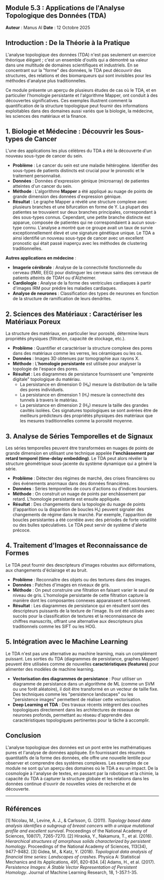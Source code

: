 ## Module 5.3 : Applications de l'Analyse Topologique des Données (TDA)

**Auteur** : Manus AI
**Date** : 12 Octobre 2025

## Introduction : De la Théorie à la Pratique

L'analyse topologique des données (TDA) n'est pas seulement un exercice théorique élégant ; c'est un ensemble d'outils qui a démontré sa valeur dans une multitude de domaines scientifiques et industriels. En se concentrant sur la "forme" des données, le TDA peut découvrir des structures, des relations et des biomarqueurs qui sont invisibles pour les méthodes d'analyse plus traditionnelles.

Ce module présente un aperçu de plusieurs études de cas où le TDA, et en particulier l'homologie persistante et l'algorithme Mapper, ont conduit à des découvertes significatives. Ces exemples illustrent comment la quantification de la structure topologique peut fournir des informations exploitables dans des domaines aussi variés que la biologie, la médecine, les sciences des matériaux et la finance.

## 1. Biologie et Médecine : Découvrir les Sous-types de Cancer

L'une des applications les plus célèbres du TDA a été la découverte d'un nouveau sous-type de cancer du sein.

- **Problème** : Le cancer du sein est une maladie hétérogène. Identifier des sous-types de patients distincts est crucial pour le pronostic et le traitement personnalisé.
- **Données** : Données d'expression génique (microarray) de patientes atteintes d'un cancer du sein.
- **Méthode** : L'algorithme **Mapper** a été appliqué au nuage de points de grande dimension des données d'expression génique.
- **Résultat** : Le graphe Mapper a révélé une structure complexe avec plusieurs branches et une bifurcation en forme de Y. La plupart des patientes se trouvaient sur deux branches principales, correspondant à des sous-types connus. Cependant, une petite branche distincte est apparue, composée de patientes qui ne correspondaient à aucun sous-type connu. L'analyse a montré que ce groupe avait un taux de survie exceptionnellement élevé et une signature génétique unique. Le TDA a ainsi identifié un nouveau sous-type de cancer avec un excellent pronostic qui était passé inaperçu avec les méthodes de clustering traditionnelles.

**Autres applications en médecine** :
- **Imagerie cérébrale** : Analyse de la connectivité fonctionnelle du cerveau (fMRI, EEG) pour distinguer les cerveaux sains des cerveaux de patients atteints de TDAH ou d'Alzheimer.
- **Cardiologie** : Analyse de la forme des ventricules cardiaques à partir d'images IRM pour prédire les maladies cardiaques.
- **Analyse de neurones** : Classification des types de neurones en fonction de la structure de ramification de leurs dendrites.

## 2. Sciences des Matériaux : Caractériser les Matériaux Poreux

La structure des matériaux, en particulier leur porosité, détermine leurs propriétés physiques (filtration, capacité de stockage, etc.).

- **Problème** : Quantifier et caractériser la structure complexe des pores dans des matériaux comme les verres, les céramiques ou les os.
- **Données** : Images 3D obtenues par tomographie aux rayons X.
- **Méthode** : L'**homologie persistante** est utilisée pour analyser la topologie de l'espace des pores.
- **Résultat** : Les diagrammes de persistance fournissent une "empreinte digitale" topologique du matériau.
    - La persistance en dimension 0 (H₀) mesure la distribution de la taille des pores individuels.
    - La persistance en dimension 1 (H₁) mesure la connectivité des tunnels à travers le matériau.
    - La persistance en dimension 2 (H₂) mesure la taille des grandes cavités isolées.
Ces signatures topologiques se sont avérées être de meilleurs prédicteurs des propriétés physiques des matériaux que les mesures traditionnelles comme la porosité moyenne.

## 3. Analyse de Séries Temporelles et de Signaux

Les séries temporelles peuvent être transformées en nuages de points de grande dimension en utilisant une technique appelée **l'enchâssement par retard temporel (time-delay embedding)**. Le TDA peut alors révéler la structure géométrique sous-jacente du système dynamique qui a généré la série.

- **Problème** : Détecter des régimes de marché, des crises financières ou des événements anormaux dans des données financières.
- **Données** : Séries temporelles de cours d'actions ou d'indices boursiers.
- **Méthode** : On construit un nuage de points par enchâssement par retard. L'homologie persistante est ensuite appliquée.
- **Résultat** : Des changements dans la topologie du nuage de points (l'apparition ou la disparition de boucles H₁) peuvent signaler des changements de régime dans le marché. Par exemple, l'apparition de boucles persistantes a été corrélée avec des périodes de forte volatilité ou des bulles spéculatives. Le TDA peut servir de système d'alerte précoce.

## 4. Traitement d'Images et Reconnaissance de Formes

Le TDA peut fournir des descripteurs d'images robustes aux déformations, aux changements d'éclairage et au bruit.

- **Problème** : Reconnaître des objets ou des textures dans des images.
- **Données** : Patches d'images en niveaux de gris.
- **Méthode** : On peut construire une filtration en faisant varier le seuil de niveau de gris. L'homologie persistante de cette filtration capture la manière dont les composantes connexes apparaissent et fusionnent.
- **Résultat** : Les diagrammes de persistance qui en résultent sont des descripteurs puissants de la texture de l'image. Ils ont été utilisés avec succès pour la classification de textures et la reconnaissance de chiffres manuscrits, offrant une alternative aux descripteurs plus traditionnels comme les SIFT ou les HOG.

## 5. Intégration avec le Machine Learning

Le TDA n'est pas une alternative au machine learning, mais un complément puissant. Les sorties du TDA (diagrammes de persistance, graphes Mapper) peuvent être utilisées comme de nouvelles **caractéristiques (features)** pour alimenter des modèles de machine learning.

- **Vectorisation des diagrammes de persistance** : Pour utiliser un diagramme de persistance dans un algorithme de ML (comme un SVM ou une forêt aléatoire), il doit être transformé en un vecteur de taille fixe. Des techniques comme les "persistence landscapes" ou les "persistence images" permettent de réaliser cette vectorisation.
- **Deep Learning et TDA** : Des travaux récents intègrent des couches topologiques directement dans les architectures de réseaux de neurones profonds, permettant au réseau d'apprendre des caractéristiques topologiques pertinentes pour la tâche à accomplir.

## Conclusion

L'analyse topologique des données est un pont entre les mathématiques pures et l'analyse de données appliquée. En fournissant des résumés quantitatifs de la forme des données, elle offre une nouvelle lentille pour observer et comprendre des systèmes complexes. Les exemples de ce module ne sont qu'un aperçu des domaines où le TDA a eu un impact. De la cosmologie à l'analyse de textes, en passant par la robotique et la chimie, la capacité du TDA à capturer la structure globale et les relations dans les données continue d'ouvrir de nouvelles voies de recherche et de découverte.

---

## Références

[1] Nicolau, M., Levine, A. J., & Carlsson, G. (2011). *Topology based data analysis identifies a subgroup of breast cancers with a unique mutational profile and excellent survival*. Proceedings of the National Academy of Sciences, 108(17), 7265-7270.
[2] Hiraoka, Y., Nakamura, T., et al. (2016). *Hierarchical structures of amorphous solids characterized by persistent homology*. Proceedings of the National Academy of Sciences, 113(34), 9477-9482.
[3] Gidea, M., & Katz, Y. (2018). *Topological data analysis of financial time series: Landscapes of crashes*. Physica A: Statistical Mechanics and its Applications, 491, 820-834.
[4] Adams, H., et al. (2017). *Persistence Images: A Stable Vector Representation of Persistent Homology*. Journal of Machine Learning Research, 18, 1-357:1-35.

